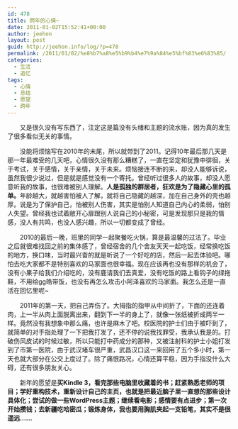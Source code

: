 ```yaml
---
id: 478
title: 跨年的心情~
date: 2011-01-02T15:52:41+00:00
author: jeehon
layout: post
guid: http://jeehon.info/log/?p=478
permalink: /2011/01/02/%e8%b7%a8%e5%b9%b4%e7%9a%84%e5%bf%83%e6%83%85/
categories:
  - 生活
  - 追忆
tags:
  - 心情
  - 总结
  - 愿望
  - 跨年
---
```

<p style="text-align: left; text-indent: 2em;">
  又是很久没有写东西了，注定这是篇没有头绪和主题的流水账，因为真的发生了很多看似无关的事情。
</p>

<p style="text-align: left; text-indent: 2em;">
  没能将烦恼写在2010年的末尾，所以就带到了2011。记得10年最后那几天是那一年最难受的几天吧，心情很久没有那么糟糕了，一直在坚定和犹豫中徘徊，关于考试，关于感情，关于亲情，关于未来。烦恼接连不断的来，却没人能够诉说，虽然我很少说过，但是就是感觉没有一个寄托。曾经听过很多人的故事，却没人愿意听我的故事，也很难被别人理解。<strong>人是孤独的群居者，狂欢是为了隐藏心里的孤单。</strong>年龄越大，就越害怕被人了解，就将自己隐藏的越深，加在自己身外的壳也越厚。说是为了保护自己，怕被别人伤害，其实是怕别人知道自己内心的柔弱，怕别人失望。曾经我也试着敞开心扉跟别人说自己的小秘密，可是发现那只是我的情感，没人有共鸣，也没人感兴趣，所以一切都变成了曾经。
</p>

<!--more-->

<p style="text-align: left; text-indent: 2em;">
  2010的最后一晚，班里的同学一起聚餐吃火锅，算是最温馨的过法了。毕业之后就很难找回之前的集体感了，曾经宿舍的几个舍友天天一起吃饭，经常换吃饭的地方，换口味，当时最兴奋的就是听说了一个好吃的店，然后一起去体验吧。哪怕去吃大家都不是特别喜欢的马家面也很幸福。现在应该再也没有那样的机会了，没有小果子给我们介绍吃的，没有鹿请我们去真爱，没有吃饭的路上看钩子的绿拖鞋，不用给gg皓带饭，也没有再怎么攻击小阿泽喜欢的马家面。我怎么还是一直活在回忆里呢~
</p>

<p style="text-align: left; text-indent: 2em;">
  2011年的第一天，把自己弄伤了。大拇指的指甲从中间折了，下面的还连着肉，上一半从肉上面脱离出来，翻到下一半的身上了，就像一张纸被折成两半一样。竟然没有我想象中那么痛，也许是麻木了吧。校医院的护士们由于被吓到了，就简单的对手指处理了一下把我打发了，还不停的说我找罪受，我承认我是的。打破伤风皮试的时候过敏，所以只能打中药成分的那种，又被注射科的护士小姐打发到了市第一医院，由于武汉堵车很严重，武昌汉口这一来回用了五个多小时，第一天也就大部分在公交上度过了。除了痛恨路况，心情还算平稳，因为手指没什么大碍，还有很多朋友关心。
</p>

<p style="text-align: left; text-indent: 2em;">
  新年的愿望是<strong>买Kindle 3，看完那些电脑里收藏着的书；赶紧熟悉老师的项目；学好重构技术，重新设计自己的主页，也就是把最近脑子里一直想的那些设计具体化；尝试的做一些WordPress主题；继续看电影；感情要有点进步；第一次开始攒钱；去新疆吃哈密瓜；锻炼身体，我也要用胸肌夹起一支铅笔，其实不是很遥远……</strong>
</p>